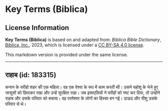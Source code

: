 # Key Terms (Biblica)

## License Information

**Key Terms (Biblica)** is based on and adapted from: _Biblica Bible Dictionary_, [Biblica, Inc.](https://www.biblica.com/), 2023, which is licensed under a [CC BY-SA 4.0 license](https://creativecommons.org/licenses/by-sa/4.0/legalcode.en).

This markdown version is provided under the same license.



--------------------------------

## राहाब (id: 183315)

कनान के यरीहो शहर की एक महिला। वह एक वेश्या के रूप में काम करती थी। उसने यहोशू के भेजे हुए जासूसों को छिपाकर रखा और उन्हें सुरक्षित रखा। जब इस्राएलियों ने यरीहों को नष्ट कर दिया, तो उन्होंने राहाब और उसके परिवार को बचाया। वह परमेश्वर के लोगों का हिस्सा बन गई। दाऊद और यीशु उसके परिवार से थे।


